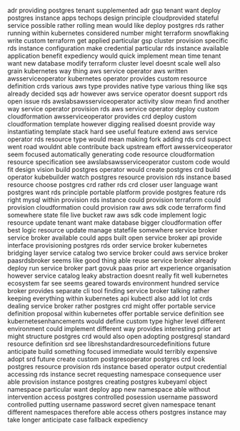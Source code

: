 adr providing postgres tenant supplemented adr gsp tenant want deploy postgres instance apps techops design principle cloudprovided stateful service possible rather rolling mean would like deploy postgres rds rather running within kubernetes considered number might terraform snowflaking write custom terraform get applied particular gsp cluster provision specific rds instance configuration make credential particular rds instance available application benefit expediency would quick implement mean time tenant want new database modify terraform cluster level doesnt scale well also grain kubernetes way thing aws service operator aws written awsserviceoperator kubernetes operator provides custom resource definition crds various aws type provides native type various thing like sqs already decided sqs adr however aws service operator doesnt support rds open issue rds awslabsawsserviceoperator activity slow mean find another way service operator provision rds aws service operator deploy custom cloudformation awsserviceoperator provides crd deploy custom cloudformation template however digging realised doesnt provide way instantiating template stack hard see useful feature extend aws service operator rds resource type would mean making fork adding rds crd suspect went road wouldnt able contribute back upstream effort awsserviceoperator seem focused automatically generating code resource cloudformation resource specification see awslabsawsserviceoperator custom code would fit design vision build postgres operator would create postgres crd build operator kubebuilder watch postgres resource provision rds instance based resource choose postgres crd rather rds crd closer user language want postgres want rds principle portable platform provide postgres feature rds right mysql within provision rds instance could provision terraform could provision cloudformation could provision raw aws sdk code terraform find somewhere state file live bucket raw aws sdk code implement logic resource update tenant want make database bigger cloudformation offer best logic resource update manage statefile somewhere service broker service broker available could apps built open service broker api provide interface provisioning postgres rds order service broker kubernetes bridging layer service catalog two service broker could aws service broker paasrdsbroker seems like good thing able reuse service broker already deploy run service broker part govuk paas prior art experience organisation however service catalog leaky abstraction doesnt really fit well kubernetes ecosystem far see seems geared towards environment hundred service broker provides separate cli tool finding service broker talking rather keeping everything within kubernetes api kubectl also add lot lot crds dealing service broker rather postgres crd might offer portable service definition proposal within kubernetes offer portable service definition see kubernetesenhancements would define custom type higher level different environment could implement different way provides interesting prior art might structure postgres crd would also open adopting postgresql standard resource definition srd see libreshstandardresourcedefinitions future anticipate build something focused immediate would terribly expensive adopt srd future create custom postgresoperator postgres crd look postgres resource provision rds instance based operator output credential accessing rds instance secret requesting namespace consequence user able provision instance postgres creating postgres kubeyaml object namespace particular want deploy app new namespace able without intervention access postgres controlled posession username password controlled putting username password secret given namespace tenant different namespaces therefore able access others postgres instance may take longer anticipate case fallback expediency
